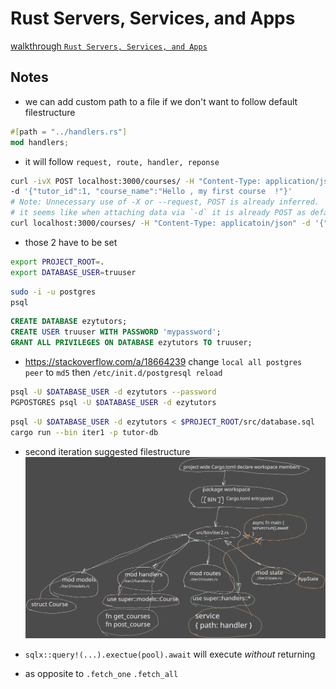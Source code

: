 # Rust Servers, Services, and Apps
[walkthrough `Rust Servers, Services, and Apps`](https://www.manning.com/books/rust-servers-services-and-apps)

## Notes

- we can add custom path to a file if we don't want to follow default filestructure
```rust
#[path = "../handlers.rs"]
mod handlers;
```

- it will follow `request, route, handler, reponse`
```sh
curl -ivX POST localhost:3000/courses/ -H "Content-Type: application/json" \
-d '{"tutor_id":1, "course_name":"Hello , my first course  !"}'
# Note: Unnecessary use of -X or --request, POST is already inferred.
# it seems like when attaching data via `-d` it is already POST as default
curl localhost:3000/courses/ -H "Content-Type: applicatoin/json" -d '{"tutor_id":1,"course_name":"without explicit post"}'
```

- those 2 have to be set
```sh
export PROJECT_ROOT=.
export DATABASE_USER=truuser
```

```sh
sudo -i -u postgres
psql
```

```sql
CREATE DATABASE ezytutors;
CREATE USER truuser WITH PASSWORD 'mypassword';
GRANT ALL PRIVILEGES ON DATABASE ezytutors TO truuser;
```

- https://stackoverflow.com/a/18664239 change `local all postgres   peer` to `md5`
then `/etc/init.d/postgresql reload`
    
```sh
psql -U $DATABASE_USER -d ezytutors --password
PGPOSTGRES psql -U $DATABASE_USER -d ezytutors
```

```sh
psql -U $DATABASE_USER -d ezytutors < $PROJECT_ROOT/src/database.sql
cargo run --bin iter1 -p tutor-db
```

- second iteration suggested filestructure
![filestructure of second iteration](./filestructure-iter2.svg)

- `sqlx::query!(...).exectue(pool).await` will execute *without* returning
- as opposite to `.fetch_one` `.fetch_all`
